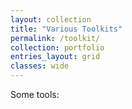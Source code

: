 ```yaml
---
layout: collection
title: "Various Toolkits"
permalink: /toolkit/
collection: portfolio
entries_layout: grid
classes: wide
---
```


Some tools:
